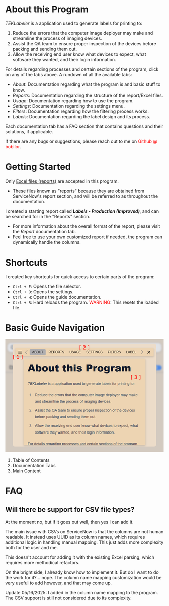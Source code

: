 # About this Program

*TEKLabeler* is a application used to generate labels for printing to:

1. Reduce the errors that the computer image deployer may make and streamline the process of imaging devices.
2. Assist the QA team to ensure proper inspection of the devices before packing and sending them out.
3. Allow the receiving end user know what devices to expect, what software they wanted, and their login information.

For details regarding processes and certain sections of the program, click on any of the tabs above. A rundown of all the available tabs:

- *About*: Documentation regarding what the program is and basic stuff to know.
- *Reports*: Documentation regarding the structure of the report/Excel files.
- *Usage*: Documentation regarding how to use the program.
- *Settings*: Documentation regarding the settings menu.
- *Filters*: Documentation regarding how the filtering process works.
- *Labels*: Documentation regarding the label design and its process.

Each documentation tab has a FAQ section that contains questions and their solutions, if applicable.

If there are any bugs or suggestions, please reach out to me on <font color="red">Github @ bobllor</font>.

# Getting Started

Only <u>Excel files (reports)</u> are accepted in this program.

- These files known as "reports" because they are obtained from ServiceNow's report section, and will be referred to as throughout the documentation.

I created a starting report called ***Labels - Production (Improved)***, and can be searched for in the "Reports" section.

- For more information about the overall format of the report, please visit the *Report* documentation tab.
- Feel free to use your own customized report if needed, the program can dynamically handle the columns.

# Shortcuts

I created key shortcuts for quick access to certain parts of the program:

- `Ctrl + F`: Opens the file selector.
- `Ctrl + O`: Opens the settings.
- `Ctrl + H`: Opens the guide documentation.
- `Ctrl + R`: Hard reloads the program. <font color="red">WARNING</font>: This resets the loaded file.

# Basic Guide Navigation

<p align="center">
    <img src="/docs/about-images/guide-basics-key.png" />
</p>

1. Table of Contents
2. Documentation Tabs
3. Main Content

# FAQ

## Will there be support for CSV file types?

At the moment no, but if it goes out well, then yes I can add it. 

The main issue with CSVs on ServiceNow is that the columns are not human readable. It instead uses UUID as its column names, which requires additional logic in handling manual mapping. This just adds more complexity both for the user and me.

This doesn't account for adding it with the existing Excel parsing, which requires more methodical refactors.

On the bright side, I already know how to implement it. But do I want to do the work for it?... nope. The column name mapping customization would be very useful to add however, and that may come up.

Update 05/16/2025: I added in the column name mapping to the program. The CSV support is still not considered due to its complexity.
